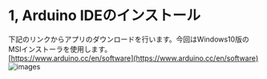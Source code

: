 # 1, Arduino IDEのインストール  
下記のリンクからアプリのダウンロードを行います。今回はWindows10版のMSIインストーラを使用します。  
[https://www.arduino.cc/en/software](https://www.arduino.cc/en/software)  
![images](images/install.png?raw=true)